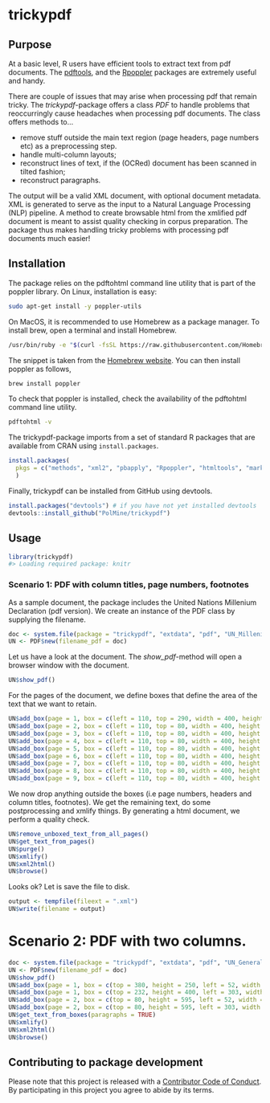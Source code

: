 
<!-- README.md is generated from README.Rmd. Please edit that file -->
trickypdf
=========

Purpose
-------

At a basic level, R users have efficient tools to extract text from pdf documents. The [pdftools](https://CRAN.R-project.org/package=pdftools), and the [Rpoppler](https://CRAN.R-project.org/package=Rpoppler) packages are extremely useful and handy.

There are couple of issues that may arise when processing pdf that remain tricky. The *trickypdf*-package offers a class *PDF* to handle problems that reoccurringly cause headaches when processing pdf documents. The class offers methods to...

-   remove stuff outside the main text region (page headers, page numbers etc) as a preprocessing step.
-   handle multi-column layouts;
-   reconstruct lines of text, if the (OCRed) document has been scanned in tilted fashion;
-   reconstruct paragraphs.

The output will be a valid XML document, with optional document metadata. XML is generated to serve as the input to a Natural Language Processing (NLP) pipeline. A method to create browsable html from the xmlified pdf document is meant to assist quality checking in corpus preparation. The package thus makes handling tricky problems with processing pdf documents much easier!

Installation
------------

The package relies on the pdftohtml command line utility that is part of the poppler library. On Linux, installation is easy:

``` sh
sudo apt-get install -y poppler-utils
```

On MacOS, it is recommended to use Homebrew as a package manager. To install brew, open a terminal and install Homebrew.

``` sh
/usr/bin/ruby -e "$(curl -fsSL https://raw.githubusercontent.com/Homebrew/install/master/install)"
```

The snippet is taken from the [Homebrew website](https://brew.sh). You can then install poppler as follows,

``` sh
brew install poppler
```

To check that poppler is installed, check the availability of the pdftohtml command line utility.

``` sh
pdftohtml -v
```

The trickypdf-package imports from a set of standard R packages that are available from CRAN using `install.packages`.

``` r
install.packages(
  pkgs = c("methods", "xml2", "pbapply", "Rpoppler", "htmltools", "markdown", "stringi", "plyr")
  )
```

Finally, trickypdf can be installed from GitHub using devtools.

``` r
install.packages("devtools") # if you have not yet installed devtools
devtools::install_github("PolMine/trickypdf")
```

Usage
-----

``` r
library(trickypdf)
#> Loading required package: knitr
```

### Scenario 1: PDF with column titles, page numbers, footnotes

As a sample document, the package includes the United Nations Millenium Declaration (pdf version). We create an instance of the PDF class by supplying the filename.

``` r
doc <- system.file(package = "trickypdf", "extdata", "pdf", "UN_Millenium_Declaration.pdf")
UN <- PDF$new(filename_pdf = doc)
```

Let us have a look at the document. The *show\_pdf*-method will open a browser window with the document.

``` r
UN$show_pdf()
```

For the pages of the document, we define boxes that define the area of the text that we want to retain.

``` r
UN$add_box(page = 1, box = c(left = 110, top = 290, width = 400, height = 415))
UN$add_box(page = 2, box = c(left = 110, top = 80, width = 400, height = 644))
UN$add_box(page = 3, box = c(left = 110, top = 80, width = 400, height = 580))
UN$add_box(page = 4, box = c(left = 110, top = 80, width = 400, height = 570))
UN$add_box(page = 5, box = c(left = 110, top = 80, width = 400, height = 550))
UN$add_box(page = 6, box = c(left = 110, top = 80, width = 400, height = 515))
UN$add_box(page = 7, box = c(left = 110, top = 80, width = 400, height = 550))
UN$add_box(page = 8, box = c(left = 110, top = 80, width = 400, height = 580))
UN$add_box(page = 9, box = c(left = 110, top = 80, width = 400, height = 290))
```

We now drop anything outside the boxes (i.e page numbers, headers and column titles, footnotes). We get the remaining text, do some postprocessing and xmlify things. By generating a html document, we perform a quality check.

``` r
UN$remove_unboxed_text_from_all_pages()
UN$get_text_from_pages()
UN$purge()
UN$xmlify()
UN$xml2html()
UN$browse()
```

Looks ok? Let is save the file to disk.

``` r
output <- tempfile(fileext = ".xml")
UN$write(filename = output)
```

Scenario 2: PDF with two columns.
=================================

``` r
doc <- system.file(package = "trickypdf", "extdata", "pdf", "UN_GeneralAssembly_2016.pdf")
UN <- PDF$new(filename_pdf = doc)
UN$show_pdf()
UN$add_box(page = 1, box = c(top = 380, height = 250, left = 52, width = 255))
UN$add_box(page = 1, box = c(top = 232, height = 400, left = 303, width = 255), replace = FALSE)
UN$add_box(page = 2, box = c(top = 80, height = 595, left = 52, width = 255))
UN$add_box(page = 2, box = c(top = 80, height = 595, left = 303, width = 255), replace = FALSE)
UN$get_text_from_boxes(paragraphs = TRUE)
UN$xmlify()
UN$xml2html()
UN$browse()
```

Contributing to package development
-----------------------------------

Please note that this project is released with a [Contributor Code of Conduct](CONDUCT.md). By participating in this project you agree to abide by its terms.
